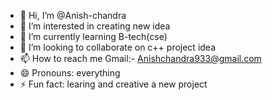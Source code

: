 - 👋 Hi, I’m @Anish-chandra
- 👀 I’m interested in creating new idea
- 🌱 I’m currently learning B-tech(cse)
- 💞️ I’m looking to collaborate on c++ project idea
- 📫 How to reach me Gmail:- Anishchandra933@gmail.com
- 😄 Pronouns: everything 
- ⚡ Fun fact: learing and creative a new project

<!---
Anish-chandra/Anish-chandra is a ✨ special ✨ repository because its `README.md` (this file) appears on your GitHub profile.
You can click the Preview link to take a look at your changes.
--->
